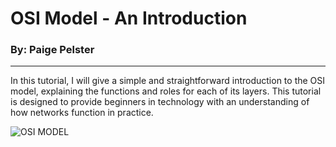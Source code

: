 # OSI Model - An Introduction 
### By: Paige Pelster
---
In this tutorial, I will give a simple and straightforward introduction to the OSI model, explaining the functions and roles for each of its layers. This tutorial is designed to provide beginners in technology with an understanding of how networks function in practice.



![OSI MODEL](https://private-user-images.githubusercontent.com/112097140/288122100-ac5c916e-4a21-4595-9727-fad18aa6f9bb.svg?jwt=eyJhbGciOiJIUzI1NiIsInR5cCI6IkpXVCJ9.eyJpc3MiOiJnaXRodWIuY29tIiwiYXVkIjoicmF3LmdpdGh1YnVzZXJjb250ZW50LmNvbSIsImtleSI6ImtleTEiLCJleHAiOjE3MDE3OTM1NzUsIm5iZiI6MTcwMTc5MzI3NSwicGF0aCI6Ii8xMTIwOTcxNDAvMjg4MTIyMTAwLWFjNWM5MTZlLTRhMjEtNDU5NS05NzI3LWZhZDE4YWE2ZjliYi5zdmc_WC1BbXotQWxnb3JpdGhtPUFXUzQtSE1BQy1TSEEyNTYmWC1BbXotQ3JlZGVudGlhbD1BS0lBSVdOSllBWDRDU1ZFSDUzQSUyRjIwMjMxMjA1JTJGdXMtZWFzdC0xJTJGczMlMkZhd3M0X3JlcXVlc3QmWC1BbXotRGF0ZT0yMDIzMTIwNVQxNjIxMTVaJlgtQW16LUV4cGlyZXM9MzAwJlgtQW16LVNpZ25hdHVyZT00MGQwOTQ2MzlmMDdhYjQ1MmFmYzM5MDk3MjE3N2FmYmZlZTU3MTEyYzMwYTI1NjZiNmM5YTc0MzJlNDNkZWVlJlgtQW16LVNpZ25lZEhlYWRlcnM9aG9zdCZhY3Rvcl9pZD0wJmtleV9pZD0wJnJlcG9faWQ9MCJ9.TxUE-5iS-4eCgc2EGFJTrMniDnNzPEHk6SrLpeEVHug
)

